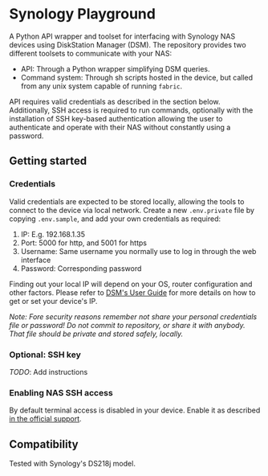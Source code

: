 # Synology Playground

A Python API wrapper and toolset for interfacing with Synology NAS devices using DiskStation Manager (DSM). The repository provides two different toolsets to communicate with your NAS:

* API: Through a Python wrapper simplifying DSM queries.
* Command system: Through sh scripts hosted in the device, but called from any unix system capable of running `fabric`.

API requires valid credentials as described in the section below. Additionally, SSH access is required to run commands, optionally with the installation of SSH key-based authentication allowing the user to authenticate and operate with their NAS without constantly using a password.

## Getting started

### Credentials

Valid credentials are expected to be stored locally, allowing the tools to connect to the device via local network. Create a new `.env.private` file by copying `.env.sample`, and add your own credentials as required:

1. IP: E.g. 192.168.1.35
2. Port: 5000 for http, and 5001 for https
3. Username: Same username you normally use to log in through the web interface
4. Password: Corresponding password

Finding out your local IP will depend on your OS, router configuration and other factors. Please refer to [DSM's User Guide](https://global.download.synology.com/download/Document/UserGuide/DSM/6.2/Syno_UsersGuide_NAServer_enu.pdf) for more details on how to get or set your device's IP.

*Note: Fore security reasons remember not share your personal credentials file or password! Do not commit to repository, or share it with anybody. That file should be private and stored safely, locally.*

### Optional: SSH key

_TODO_: Add instructions

### Enabling NAS SSH access

By default terminal access is disabled in your device. Enable it as described [in the official support](https://www.synology.com/en-global/knowledgebase/SRM/help/SRM/RouterApp/admin_services#t1_1).


## Compatibility
Tested with Synology's DS218j model.

